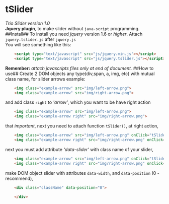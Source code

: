 tSlider
=======
*Trio Slider version 1.0*<br>
**Jquery plugin**, to make slider without ```java-script``` programming.<br>
##Install##
To install you need *jquery* version 1.6 or *higher*. Attach ```jquery.tslider.js``` after ```jquery.js```<br>
You will see something like this:
```html
    <script type="text/javascript" src="js/jquery.min.js"></script>
    <script type="text/javascript" src="js/jquery.tslider.js"></script>
```
**Remember:** *attach javascripts files only at end of document.*
##How to use##
Create 2 DOM objects any type(div,span, a, img, etc) with mutual class name, for slider arrows example:
```html
    <img class="example-arrow" src="img/left-arrow.png">
    <img class="example-arrow" src="img/right-arrow.png">
```
and add class ```right``` to *'arrow'*, which you want to be have right action
```html
    <img class="example-arrow" src="img/left-arrow.png">
    <img class="example-arrow right" src="img/right-arrow.png">
```
that *important*, next you need to attach function ```tSlider()```, at right action,
```html
    <img class="example-arrow" src="img/left-arrow.png" onClick="tSlider()">
    <img class="example-arrow right" src="img/right-arrow.png" onClick="tSlider()">
```
next you must add attribute *'data-slider'* with class name of your slider,
```html
    <img class="example-arrow" src="img/left-arrow.png" onClick="tSlider()" data-slider='slider-className'>
    <img class="example-arrow right" src="img/right-arrow.png" onClick="tSlider()" data-slider='slider-className'>
```
make DOM object slider with attributes ```data-width```, and ```data-position``` (0 - recommend),<br>
```html
    <div class="className" data-position="0">
        
    </div>
```
